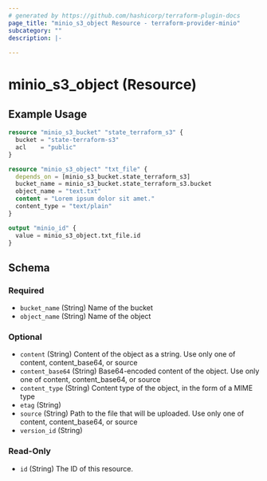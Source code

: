 ```yaml
---
# generated by https://github.com/hashicorp/terraform-plugin-docs
page_title: "minio_s3_object Resource - terraform-provider-minio"
subcategory: ""
description: |-
  
---
```


# minio_s3_object (Resource)



## Example Usage

```terraform
resource "minio_s3_bucket" "state_terraform_s3" {
  bucket = "state-terraform-s3"
  acl    = "public"
}

resource "minio_s3_object" "txt_file" {
  depends_on = [minio_s3_bucket.state_terraform_s3]
  bucket_name = minio_s3_bucket.state_terraform_s3.bucket
  object_name = "text.txt"
  content = "Lorem ipsum dolor sit amet."
  content_type = "text/plain"
}

output "minio_id" {
  value = minio_s3_object.txt_file.id
}
```

<!-- schema generated by tfplugindocs -->
## Schema

### Required

- `bucket_name` (String) Name of the bucket
- `object_name` (String) Name of the object

### Optional

- `content` (String) Content of the object as a string. Use only one of content, content_base64, or source
- `content_base64` (String) Base64-encoded content of the object. Use only one of content, content_base64, or source
- `content_type` (String) Content type of the object, in the form of a MIME type
- `etag` (String)
- `source` (String) Path to the file that will be uploaded. Use only one of content, content_base64, or source
- `version_id` (String)

### Read-Only

- `id` (String) The ID of this resource.
